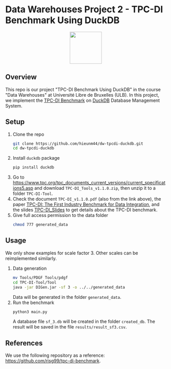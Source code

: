 # Data Warehouses Project 2 - TPC-DI Benchmark Using DuckDB

<div align="center">
<a href="https://www.bruface.eu/">
    <img src="https://www.bruface.eu/sites/default/files/BUA-BRUFACE_RGB_Update_DEF_1_0_0.jpg" height=100"/>
</a>
</div>

## Overview
This repo is our project "TPC-DI Benchmark Using DuckDB" in the course "Data Warehouses" at Université Libre de Bruxelles (ULB). In this project, we implement the [TPC-DI Benchmark](https://www.tpc.org/tpcdi/) on [DuckDB](https://duckdb.org/) Database Management System.

## Setup
1. Clone the repo
   ```sh
   git clone https://github.com/hieunm44/dw-tpcdi-duckdb.git
   cd dw-tpcdi-duckdb
   ```
2. Install `duckdb` package
   ```sh
   pip install duckdb
   ```
3. Go to https://www.tpc.org/tpc_documents_current_versions/current_specifications5.asp and download `TPC-DI_Tools_v1.1.0.zip`, then unzip it to a folder `TPC-DI-Tool`.
4. Check the document `TPC-DI_v1.1.0.pdf` (also from the link above), the paper [TPC-DI: The First Industry Benchmark for Data Integration](http://www.vldb.org/pvldb/vol7/p1367-poess.pdf), and the slides [TPC-DI_Slides](TPC-DI_Slides.pdf) to get details about the TPC-DI benchmark.
5. Give full access permission to the data folder
   ```sh
   chmod 777 generated_data
   ```

## Usage
We only show examples for scale factor 3. Other scales can be reimplemented similarly.
1. Data generation
   ```sh
   mv Tools/PDGF Tools/pdgf
   cd TPC-DI-Tool/Tool
   java -jar DIGen.jar -sf 3 -o ../../generated_data
   ```
   Data will be generated in the folder `generated_data`.
2. Run the benchmark
   ```sh
   python3 main.py
   ```
   A database file `sf_3.db` will be created in the folder `created_db`. The result will be saved in the file `results/result_sf3.csv`.

## References
We use the following repository as a reference: https://github.com/risg99/tpc-di-benchmark.